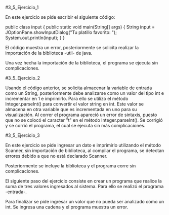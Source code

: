 #3_5_Ejercicio_1

En este ejercicio se pide escribir el siguiente código:

public class input {
    public static void main(String[] args) {
        String input = JOptionPane.showInputDialog("Tu platillo favorito: ");
        System.out.println(input);
    }
}

El código muestra un error, posteriormente se solicita realizar la importación de la biblioteca -util- de java.

Una vez hecha la importación de la biblioteca, el programa se ejecuta sin complicaciones.


#3_5_Ejercicio_2

Usando el código anterior, se solicita almacenar la variable de entrada como un String, posteriormente debe analizarse como un valor del tipo int e incrementar en 1 e imprimirlo. Para ello se utilizó el método Integer.parseInt() para convertir el valor string en int. Este valor se almacena en otra variable que es incrementada en uno para su visualización. Al correr el programa apareció un error de sintaxis, puesto que no se colocó el caracter "t" en el método Integer.parseInt(). Se corrigió y se corrió el programa, el cual se ejecuta sin más complicaciones.



#3_5_Ejercicio_3

En este ejercicio se pide ingresar un dato e imprimirlo utilizando el método Scanner, sin importación de biblioteca, al compilar el programa, se detectan errores debido a que no está declarado Scanner. 



Posteriormente se incluye la biblioteca y el programa corre sin complicaciones.

El siguiente paso del ejercicio consiste en crear un programa que realice la suma de tres valores ingresados al sistema. Para ello se realizó el programa -entrada-.


Para finalizar se pide ingresar un valor que no pueda ser analizado como un int. Se ingresa una cadena y el programa muestra un error.


